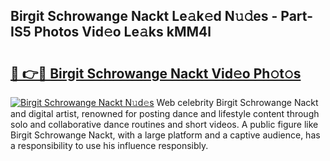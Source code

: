 ## Birgit Schrowange Nackt Le𝚊k𝚎d N𝚞𝚍es - Part-IS5 Photos Vid𝚎o Le𝚊ks kMM4l

# <h2><a href="http://fb6bftz.evod.top/?m=Birgit+Schrowange+Nackt">🔗 👉🔴 Birgit Schrowange Nackt Vid𝚎o Ph𝚘t𝚘s</a></h2>

[![Birgit Schrowange Nackt N𝚞d𝚎s](https://i.imgur.com/8V9OHl7.gif)](http://fb6bftz.evod.top/?m=Birgit+Schrowange+Nackt)
Web celebrity Birgit Schrowange Nackt and digital artist, renowned for posting dance and lifestyle content through solo and collaborative dance routines and short videos. A public figure like Birgit Schrowange Nackt, with a large platform and a captive audience, has a responsibility to use his influence responsibly. 
